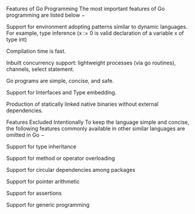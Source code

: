 Features of Go Programming
The most important features of Go programming are listed below −

Support for environment adopting patterns similar to dynamic languages. For example, type inference (x := 0 is valid declaration of a variable x of type int)

Compilation time is fast.

Inbuilt concurrency support: lightweight processes (via go routines), channels, select statement.

Go programs are simple, concise, and safe.

Support for Interfaces and Type embedding.

Production of statically linked native binaries without external dependencies.

Features Excluded Intentionally
To keep the language simple and concise, the following features commonly available in other similar languages are omitted in Go −

Support for type inheritance

Support for method or operator overloading

Support for circular dependencies among packages

Support for pointer arithmetic

Support for assertions

Support for generic programming